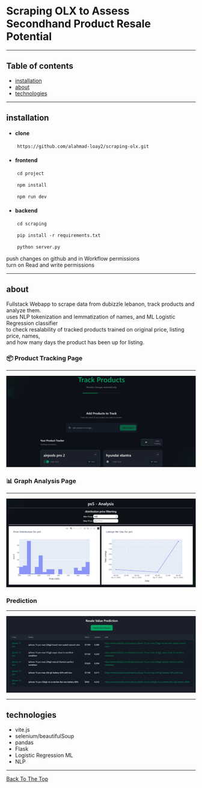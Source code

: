 # Scraping OLX to Assess Secondhand Product Resale Potential

---

## Table of contents 

- [installation](#installation)
- [about](#about)
- [technologies](#technologies)
---

## installation

- #### clone
   
```html
    https://github.com/alahmad-loay2/scraping-olx.git
````

- #### frontend
  
```html
    cd project
```

```html
    npm install
```

```html
    npm run dev
```

- #### backend

```html
    cd scraping
```

```html
    pip install -r requirements.txt
```

```html
    python server.py
```

push changes on github and in Workflow permissions <br/>
turn on Read and write permissions

---

## about

Fullstack Webapp to scrape data from dubizzle lebanon, track products and analyze them. <br/>
uses NLP tokenization and lemmatization of names, and ML Logistic Regression classifier  <br/>
to check resalability of tracked products trained on original price, listing price, names, <br/>
and how many days the product has been up for listing.

### 📦 Product Tracking Page
---
![Tracking Page](https://github.com/alahmad-loay2/scraping-olx/blob/main/project-screenshots/tracking.jpg?raw=true)

### 📊 Graph Analysis Page
---
![Analyzing Page](https://github.com/alahmad-loay2/scraping-olx/blob/main/project-screenshots/visual-analysis.jpg?raw=true)

### Prediction
---
![Prediction Page](https://github.com/alahmad-loay2/scraping-olx/blob/main/project-screenshots/ml.jpg?raw=true)


---

## technologies

- vite.js
- selenium/beautifulSoup
- pandas
- Flask
- Logistic Regression ML 
- NLP 

--- 

[Back To The Top](#Scraping-OLX-to-Assess-Secondhand-Product-Resale-Potential)
